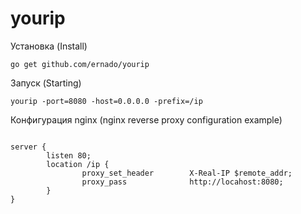 yourip
======

Установка (Install)
```shell
go get github.com/ernado/yourip
```
Запуск (Starting)
```shell
yourip -port=8080 -host=0.0.0.0 -prefix=/ip
```
Конфигурация nginx (nginx reverse proxy configuration example)

```nginx

server {
        listen 80;
        location /ip {
                proxy_set_header        X-Real-IP $remote_addr;
                proxy_pass              http://locahost:8080;
        }
}
```
